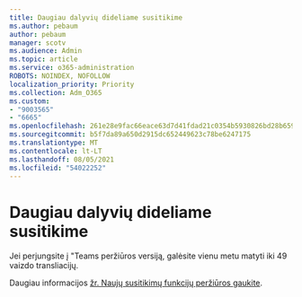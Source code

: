 ```yaml
---
title: Daugiau dalyvių dideliame susitikime
ms.author: pebaum
author: pebaum
manager: scotv
ms.audience: Admin
ms.topic: article
ms.service: o365-administration
ROBOTS: NOINDEX, NOFOLLOW
localization_priority: Priority
ms.collection: Adm_O365
ms.custom:
- "9003565"
- "6665"
ms.openlocfilehash: 261e28e9fac66eace63d7d41fdad21c0354b5930826bd28b659ce5e3d159655f
ms.sourcegitcommit: b5f7da89a650d2915dc652449623c78be6247175
ms.translationtype: MT
ms.contentlocale: lt-LT
ms.lasthandoff: 08/05/2021
ms.locfileid: "54022252"
---
```

# <a name="see-more-participants-in-a-large-meeting"></a>Daugiau dalyvių dideliame susitikime

Jei perjungsite į "Teams peržiūros versiją, galėsite vienu metu matyti iki 49 vaizdo transliacijų.

Daugiau informacijos [žr. Naujų susitikimų funkcijų peržiūros gaukite](https://support.microsoft.com/office/04533e91-3203-4530-a1c0-8f77c0731699).

